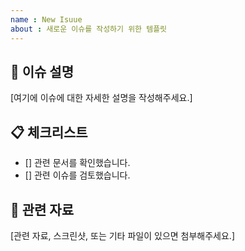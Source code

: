 ```yaml
---
name : New Isuue
about : 새로운 이슈를 작성하기 위한 템플릿
---
```


## 📌 이슈 설명

[여기에 이슈에 대한 자세한 설명을 작성해주세요.]

## 📋 체크리스트

- [] 관련 문서를 확인했습니다.
- [] 관련 이슈를 검토했습니다.

## 📎 관련 자료

[관련 자료, 스크린샷, 또는 기타 파일이 있으면 첨부해주세요.]